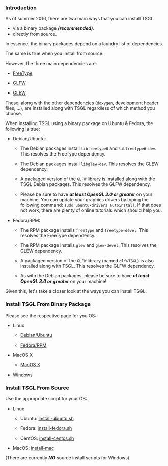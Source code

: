 ### Introduction

As of summer 2016, there are two main ways that you can install TSGL:

* via a binary package ***(recommended)***.
* directly from source.

In essence, the binary packages depend on a laundry list of dependencies.

The same is true when you install from source.

However, the three main dependencies are:

* [FreeType](https://www.freetype.org/download.html)

* [GLFW](https://www.glfw.org/download.html)

* [GLEW](https://downloads.sourceforge.net/project/glew/glew/1.12.0/glew-1.12.0.zip)

These, along with the other dependencies (```doxygen```, development header files, ...), are installed along with TSGL regardless of which method you choose.

When installing TSGL using a binary package on Ubuntu & Fedora, the following is true:

* Debian/Ubuntu:

    * The Debian packages install ```libfreetype6``` and ```libfreetype6-dev```. This resolves the FreeType dependency.

    * The Debian packages install ```libglew-dev```. This resolves the GLEW dependency.

    * A packaged version of the ```GLFW``` library is installed along with the TSGL Debian packages. This resolves the GLFW dependency.

    * Please be sure to have ***at least OpenGL 3.0 or greater*** on your machine. You can update your graphics drivers by typing the following command: ```sudo ubuntu-drivers autoinstall```. If that does not work, there are plenty of online tutorials which should help you.

* Fedora/RPM:

    * The RPM package installs ```freetype``` and ```freetype-devel```. This resolves the FreeType dependency.

    * The RPM package installs ```glew``` and ```glew-devel```. This resolves the GLEW dependency.

    * A packaged version of the ```GLFW``` library (named ```glfwTSGL```) is also installed along with TSGL. This resolves the GLFW dependency.

    * As with the Debian packages, please be sure to have ***at least OpenGL 3.0 or greater*** on your machine!

Given this, let's take a closer look at the ways you can install TSGL.

### Install TSGL From Binary Package
Please see the respective page for you OS:

* Linux
    + [Debian/Ubuntu](https://github.com/Calvin-CS/TSGL/wiki/Debian-%28Aptitude%29)

    + [Fedora/RPM](https://github.com/Calvin-CS/TSGL/wiki/RPM)

* MacOS X
    + [MacOS X](https://github.com/Calvin-CS/TSGL/wiki/MacOS-X)

* [Windows](https://github.com/Calvin-CS/TSGL/blob/master/readMeWindows.txt)

### Install TSGL From Source

Use the appropriate script for your OS:

* Linux
    + Ubuntu: [install-ubuntu.sh](https://github.com/Calvin-CS/TSGL/blob/master/install-ubuntu.sh)

    + Fedora: [install-fedora.sh](https://github.com/Calvin-CS/TSGL/blob/master/install-fedora.sh)

    + CentOS: [install-centos.sh](https://github.com/Calvin-CS/TSGL/blob/master/install-centos.sh)

* MacOS: [install-mac](https://github.com/Calvin-CS/TSGL/blob/master/install-mac)

(There are currently ***NO*** source install scripts for Windows).
